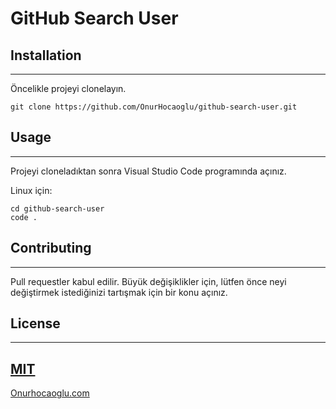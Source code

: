 # GitHub Search User

## Installation
------------------------------------------
Öncelikle projeyi clonelayın.
```
git clone https://github.com/OnurHocaoglu/github-search-user.git
```
## Usage
----------------------------------------------------
Projeyi cloneladıktan sonra Visual Studio Code programında açınız.

Linux için:
```
cd github-search-user
code .
```
## Contributing
----------------------------------------------------
Pull requestler kabul edilir. Büyük değişiklikler için, lütfen önce neyi değiştirmek istediğinizi tartışmak için bir konu açınız.

## License
---------------------------------------------------------
[MIT](https://choosealicense.com/licenses/mit/)
-----------------------------------------------------
[Onurhocaoglu.com](http://www.onurhocaoglu.com)